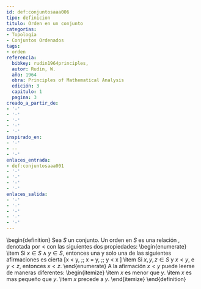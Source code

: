 ```yaml
---
id: def:conjuntosaaa006
tipo: definicion
titulo: Orden en un conjunto
categorias:
- Topología
- Conjuntos Ordenados
tags:
- orden
referencia:
  bibkey: rudin1964principles,
  autor: Rudin, W.
  año: 1964
  obra: Principles of Mathematical Analysis
  edición: 3
  capitulo: 1
  pagina: 3
creado_a_partir_de:
- '-'
- '-'
- '-'
- '-'
- '-'
inspirado_en:
- '-'
- --
- '-'
enlaces_entrada:
- def:conjuntosaaa001
- '-'
- '-'
- '-'
- '-'
enlaces_salida:
- '-'
- '-'
- '-'
- '-'
- '-'
---
```


\begin{definition}
Sea $S$ un conjunto. Un orden en $S$ es una relación , denotada por $<$ con las siguientes dos propiedades:
\begin{enumerate}
\item Si $x \in S \land y \in S$, entonces una y solo una de las siguientes afirmaciones es cierta
\[x < y, \;\; x = y, \;\; y < x \]
\item Si $x, y, z \in S$ y $x < y,$ e  $y < z$, entonces $x < z$.
\end{enumerate}
A la afirmación $x < y$ puede leerse de maneras diferentes: 
\begin{itemize}
\item $x$ es menor que $y$.
\item $x$ es mas pequeño que $y$.
\item $x$ precede a $y$.
\end{itemize}
\end{definition}